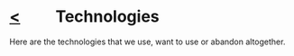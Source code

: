 # [<](tools.md)   Technologies

Here are the technologies that we use, want to use or abandon altogether.